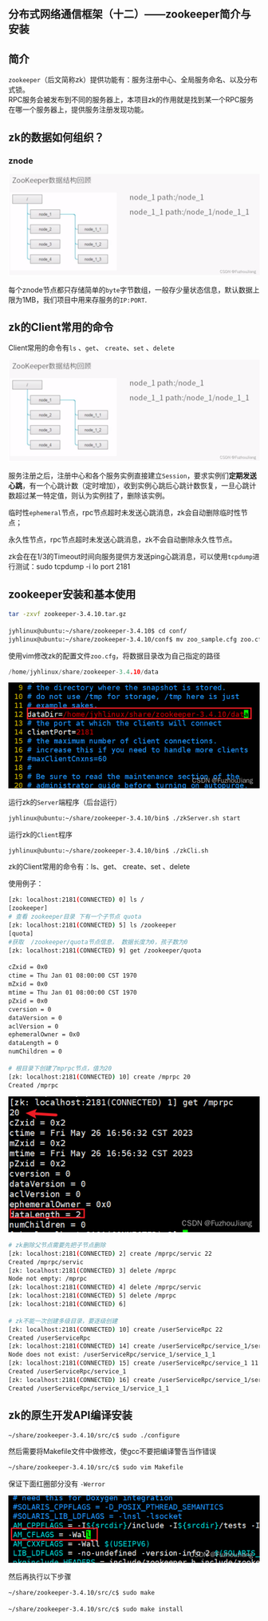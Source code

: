 ## 分布式网络通信框架（十二）——zookeeper简介与安装

## 简介

`zookeeper`（后文简称zk）提供功能有：服务注册中心、全局服务命名、以及分布式锁。  
RPC服务会被发布到不同的服务器上，本项目zk的作用就是找到某一个RPC服务在哪一个服务器上，提供服务注册发现功能。

## zk的数据如何组织？

### znode

![fa9faba819fc471d822307fa61e24746](assets/fa9faba819fc471d822307fa61e24746-1691338441198.png)

每个znode节点都只存储简单的`byte`字节数组，一般存少量状态信息，默认数据上限为1MB，我们项目中用来存服务的`IP:PORT`.

## zk的Client常用的命令

Client常用的命令有`ls` 、`get`、 `create`、`set` 、`delete`

![fa9faba819fc471d822307fa61e24746](assets/fa9faba819fc471d822307fa61e24746-1691338471981.png)

服务注册之后，注册中心和各个服务实例直接建立`Session`，要求实例们**定期发送心跳**，有一个心跳计数（定时增加），收到实例心跳后心跳计数恢复，一旦心跳计数超过某一特定值，则认为实例挂了，删除该实例。

临时性`ephemeral`节点，rpc节点超时未发送心跳消息，zk会自动删除临时性节点；

永久性节点，rpc节点超时未发送心跳消息，zk不会自动删除永久性节点。

zk会在在1/3的Timeout时间向服务提供方发送ping心跳消息，可以使用`tcpdump`进行测试：sudo tcpdump -i lo port 2181

## zookeeper安装和基本使用

```sh
tar -zxvf zookeeper-3.4.10.tar.gz

jyhlinux@ubuntu:~/share/zookeeper-3.4.10$ cd conf/
jyhlinux@ubuntu:~/share/zookeeper-3.4.10/conf$ mv zoo_sample.cfg zoo.cfg
```

使用vim修改zk的配置文件`zoo.cfg`，将数据目录改为自己指定的路径

```cpp
/home/jyhlinux/share/zookeeper-3.4.10/data
```

![0bd6f40c5eed4f04a9322bcf2ff96a3b](assets/0bd6f40c5eed4f04a9322bcf2ff96a3b.png)

运行zk的`Server`端程序（后台运行）

```sh
jyhlinux@ubuntu:~/share/zookeeper-3.4.10/bin$ ./zkServer.sh start
```

运行zk的`Client`程序

```sh
jyhlinux@ubuntu:~/share/zookeeper-3.4.10/bin$ ./zkCli.sh
```

zk的Client常用的命令有：ls、get、 create、set 、delete

使用例子：

```sh
[zk: localhost:2181(CONNECTED) 0] ls /
[zookeeper]
# 查看 zookeeper目录 下有一个子节点 quota
[zk: localhost:2181(CONNECTED) 5] ls /zookeeper 
[quota]
#获取  /zookeeper/quota节点信息， 数据长度为0，孩子数为0
[zk: localhost:2181(CONNECTED) 9] get /zookeeper/quota

cZxid = 0x0
ctime = Thu Jan 01 08:00:00 CST 1970
mZxid = 0x0
mtime = Thu Jan 01 08:00:00 CST 1970
pZxid = 0x0
cversion = 0
dataVersion = 0
aclVersion = 0
ephemeralOwner = 0x0
dataLength = 0
numChildren = 0

# 根目录下创建了mprpc节点，值为20
[zk: localhost:2181(CONNECTED) 10] create /mprpc 20
Created /mprpc

```

![bfaa04e4b8e349909fcd30ac3c2b2ee1](assets/bfaa04e4b8e349909fcd30ac3c2b2ee1.png)

```sh
# zk删除父节点需要先把子节点删除
[zk: localhost:2181(CONNECTED) 2] create /mprpc/servic 22
Created /mprpc/servic
[zk: localhost:2181(CONNECTED) 3] delete /mprpc
Node not empty: /mprpc
[zk: localhost:2181(CONNECTED) 4] delete /mprpc/servic
[zk: localhost:2181(CONNECTED) 5] delete /mprpc       
[zk: localhost:2181(CONNECTED) 6] 

# zk不能一次创建多级目录，要逐级创建
[zk: localhost:2181(CONNECTED) 10] create /userServiceRpc 22
Created /userServiceRpc
[zk: localhost:2181(CONNECTED) 14] create /userServiceRpc/service_1/service_1_1 22
Node does not exist: /userServiceRpc/service_1/service_1_1
[zk: localhost:2181(CONNECTED) 15] create /userServiceRpc/service_1 11            
Created /userServiceRpc/service_1
[zk: localhost:2181(CONNECTED) 16] create /userServiceRpc/service_1/service_1_1 22
Created /userServiceRpc/service_1/service_1_1

```

## zk的原生开发API编译安装

```sh
~/share/zookeeper-3.4.10/src/c$ sudo ./configure
```

然后需要将Makefile文件中做修改，使gcc不要把编译警告当作错误

```sh
~/share/zookeeper-3.4.10/src/c$ sudo vim Makefile
```

保证下面红圈部分没有 `-Werror`

![9096078400354e1e9f820b30dfe10473](assets/9096078400354e1e9f820b30dfe10473.png)

然后再执行以下步骤

```sh
~/share/zookeeper-3.4.10/src/c$ sudo make

~/share/zookeeper-3.4.10/src/c$ sudo make install
```